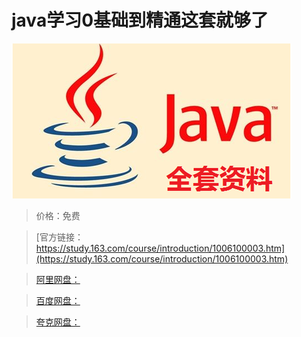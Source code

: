 # java学习0基础到精通这套就够了

![img](../../../assets/study163/free/89485f89-feaa-44a8-83cf-1fdc8bbb3675.png)

> 价格：免费

> [官方链接：https://study.163.com/course/introduction/1006100003.htm](https://study.163.com/course/introduction/1006100003.htm)

> [阿里网盘：]()

> [百度网盘：]()

> [夸克网盘：]()

